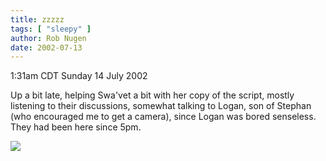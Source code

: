 ```yaml
---
title: zzzzz
tags: [ "sleepy" ]
author: Rob Nugen
date: 2002-07-13
---
```


<p class=date>1:31am CDT Sunday 14 July 2002</p>

<p>Up a bit late, helping Swa'vet a bit with her copy of the script,
mostly listening to their discussions, somewhat talking to Logan, son
of Stephan (who encouraged me to get a camera), since Logan was bored
senseless.  They had been here since 5pm.</p>

<p><img src="/images/rob/wL-ROB.gif"/></p>
